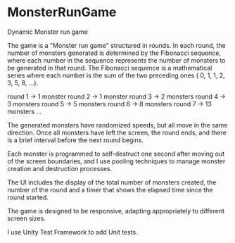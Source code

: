 # MonsterRunGame
Dynamic Monster run game

The game is a "Monster run game" structured in rounds. In each round, the number of monsters generated is determined by the Fibonacci sequence, where each number in the sequence represents the number of monsters to be generated in that round. 
The Fibonacci sequence is a mathematical series where each number is the sum of the two preceding ones ( 0, 1, 1, 2, 3, 5, 8, ...).

round 1 -> 1 monster
round 2 -> 1 monster
round 3 -> 2 monsters
round 4 -> 3 monsters
round 5 -> 5 monsters
round 6 -> 8 monsters
round 7 -> 13 monsters
...

The generated monsters have randomized speeds, but all move in the same direction. Once all monsters have left the screen, the round ends, and there is a brief interval before the next round begins.

Each monster is programmed to self-destruct one second after moving out of the screen boundaries, and I use pooling techniques to manage monster creation and destruction processes.

The UI includes the display of the total number of monsters created, the number of the round and a timer that shows the elapsed time since the round started.

The game is designed to be responsive, adapting appropriately to different screen sizes.

I use Unity Test Framework to add Unit tests.
